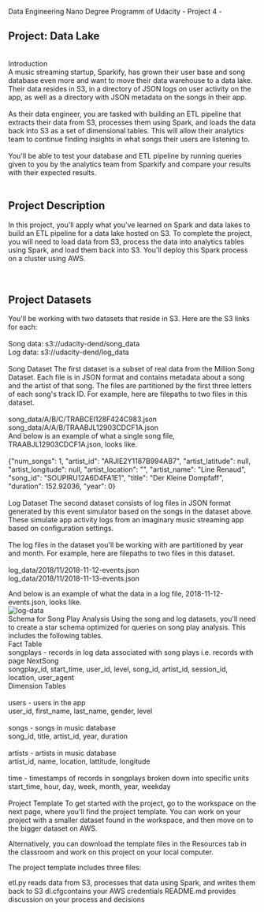 Data Engineering Nano Degree Programm of Udacity - Project 4 -<br>
<h2>Project: Data Lake</h2>
<br>
Introduction<br>
A music streaming startup, Sparkify, has grown their user base and song database even more and want to move their data warehouse to a data lake. Their data resides in S3, in a directory of JSON logs on user activity on the app, as well as a directory with JSON metadata on the songs in their app.<br>
<br>
As their data engineer, you are tasked with building an ETL pipeline that extracts their data from S3, processes them using Spark, and loads the data back into S3 as a set of dimensional tables. This will allow their analytics team to continue finding insights in what songs their users are listening to.<br>
<br>
You'll be able to test your database and ETL pipeline by running queries given to you by the analytics team from Sparkify and compare your results with their expected results.<br>
<br>
<h2>Project Description</h2>
In this project, you'll apply what you've learned on Spark and data lakes to build an ETL pipeline for a data lake hosted on S3. To complete the project, you will need to load data from S3, process the data into analytics tables using Spark, and load them back into S3. You'll deploy this Spark process on a cluster using AWS.<br>
<br>
<br>
<h2>Project Datasets</h2>
You'll be working with two datasets that reside in S3. Here are the S3 links for each:<br>
<br>
Song data: s3://udacity-dend/song_data<br>
Log data: s3://udacity-dend/log_data<br>
<br>
Song Dataset
The first dataset is a subset of real data from the Million Song Dataset. Each file is in JSON format and contains metadata about a song and the artist of that song. The files are partitioned by the first three letters of each song's track ID. For example, here are filepaths to two files in this dataset.<br>
<br>
song_data/A/B/C/TRABCEI128F424C983.json<br>
song_data/A/A/B/TRAABJL12903CDCF1A.json<br>
And below is an example of what a single song file, TRAABJL12903CDCF1A.json, looks like.<br>
<br>
{"num_songs": 1, "artist_id": "ARJIE2Y1187B994AB7", "artist_latitude": null, "artist_longitude": null, "artist_location": "", "artist_name": "Line Renaud", "song_id": "SOUPIRU12A6D4FA1E1", "title": "Der Kleine Dompfaff", "duration": 152.92036, "year": 0}<br>
<br>
Log Dataset
The second dataset consists of log files in JSON format generated by this event simulator based on the songs in the dataset above. These simulate app activity logs from an imaginary music streaming app based on configuration settings.<br>
<br>
The log files in the dataset you'll be working with are partitioned by year and month. For example, here are filepaths to two files in this dataset.<br>
<br>
log_data/2018/11/2018-11-12-events.json<br>
log_data/2018/11/2018-11-13-events.json<br>

And below is an example of what the data in a log file, 2018-11-12-events.json, looks like.<br>
![log-data](https://user-images.githubusercontent.com/16669517/132220518-e54fe8ba-ef03-45ee-aee9-12bd14a47631.png)
<br>
Schema for Song Play Analysis
Using the song and log datasets, you'll need to create a star schema optimized for queries on song play analysis. This includes the following tables.
<br>
Fact Table<br>
songplays - records in log data associated with song plays i.e. records with page NextSong<br>
songplay_id, start_time, user_id, level, song_id, artist_id, session_id, location, user_agent
<br>
Dimension Tables<br>
<br>
users - users in the app<br>
user_id, first_name, last_name, gender, level<br>
<br>
songs - songs in music database<br>
song_id, title, artist_id, year, duration<br>
<br>
artists - artists in music database<br>
artist_id, name, location, lattitude, longitude<br>
<br>
time - timestamps of records in songplays broken down into specific units<br>
start_time, hour, day, week, month, year, weekday<br>
<br>
Project Template
To get started with the project, go to the workspace on the next page, where you'll find the project template. You can work on your project with a smaller dataset found in the workspace, and then move on to the bigger dataset on AWS.

Alternatively, you can download the template files in the Resources tab in the classroom and work on this project on your local computer.

The project template includes three files:

etl.py reads data from S3, processes that data using Spark, and writes them back to S3
dl.cfgcontains your AWS credentials
README.md provides discussion on your process and decisions
